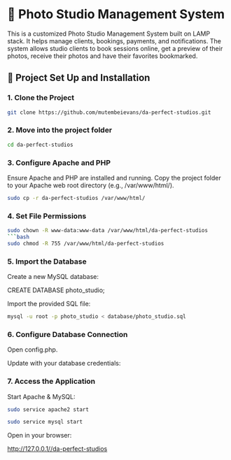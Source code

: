# 📸 Photo Studio Management System

This is a customized Photo Studio Management System built on LAMP stack.
It helps manage clients, bookings, payments, and notifications. The system allows studio clients to book sessions online, get a preview of their photos, receive their photos and have their favorites bookmarked.

## 🚀 Project Set Up and Installation
### 1. Clone the Project
```bash
git clone https://github.com/mutembeievans/da-perfect-studios.git
```

### 2. Move into the project folder
```bash
cd da-perfect-studios
```

### 3. Configure Apache and PHP

Ensure Apache and PHP are installed and running.
Copy the project folder to your Apache web root directory (e.g., /var/www/html/).
```bash
sudo cp -r da-perfect-studios /var/www/html/
```

### 4. Set File Permissions
```bash
sudo chown -R www-data:www-data /var/www/html/da-perfect-studios
```bash
sudo chmod -R 755 /var/www/html/da-perfect-studios
```

### 5. Import the Database

Create a new MySQL database:

CREATE DATABASE photo_studio;


Import the provided SQL file:
```bash
mysql -u root -p photo_studio < database/photo_studio.sql
```
### 6. Configure Database Connection

Open config.php.

Update with your database credentials:

<?php
$host = "localhost";
$user = "root";
$password = "";
$dbname = "photo_studio";
?>

### 7. Access the Application

Start Apache & MySQL:
```bash
sudo service apache2 start
```
```bash
sudo service mysql start
```


Open in your browser:

http://127.0.0.1//da-perfect-studios
